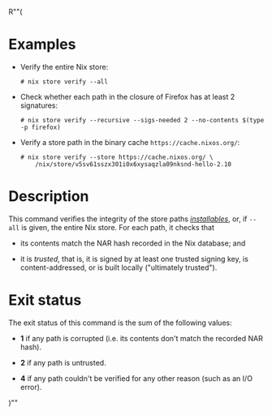R""(

# Examples

* Verify the entire Nix store:

  ```console
  # nix store verify --all
  ```

* Check whether each path in the closure of Firefox has at least 2
  signatures:

  ```console
  # nix store verify --recursive --sigs-needed 2 --no-contents $(type -p firefox)
  ```

* Verify a store path in the binary cache `https://cache.nixos.org/`:

  ```console
  # nix store verify --store https://cache.nixos.org/ \
      /nix/store/v5sv61sszx301i0x6xysaqzla09nksnd-hello-2.10
  ```

# Description

This command verifies the integrity of the store paths [*installables*](./nix.md#installables),
or, if `--all` is given, the entire Nix store. For each path, it
checks that

* its contents match the NAR hash recorded in the Nix database; and

* it is *trusted*, that is, it is signed by at least one trusted
  signing key, is content-addressed, or is built locally ("ultimately
  trusted").

# Exit status

The exit status of this command is the sum of the following values:

* **1** if any path is corrupted (i.e. its contents don't match the
  recorded NAR hash).

* **2** if any path is untrusted.

* **4** if any path couldn't be verified for any other reason (such as
  an I/O error).

)""
